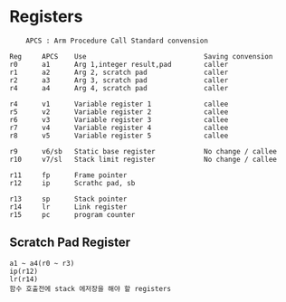 # Registers
        APCS : Arm Procedure Call Standard convension

    Reg     APCS    Use                             Saving convension
    r0      a1      Arg 1,integer result,pad        caller
    r1      a2      Arg 2, scratch pad              caller
    r2      a3      Arg 3, scratch pad              caller
    r4      a4      Arg 4, scratch pad              caller

    r4      v1      Variable register 1             callee
    r5      v2      Variable register 2             callee
    r6      v3      Variable register 3             callee
    r7      v4      Variable register 4             callee
    r8      v5      Variable register 5             callee

    r9      v6/sb   Static base register            No change / callee
    r10     v7/sl   Stack limit register            No change / callee

    r11     fp      Frame pointer
    r12     ip      Scrathc pad, sb

    r13     sp      Stack pointer
    r14     lr      Link register
    r15     pc      program counter

## Scratch Pad Register
    a1 ~ a4(r0 ~ r3)
    ip(r12)
    lr(r14)
    함수 호출전에 stack 에저장을 해야 할 registers

